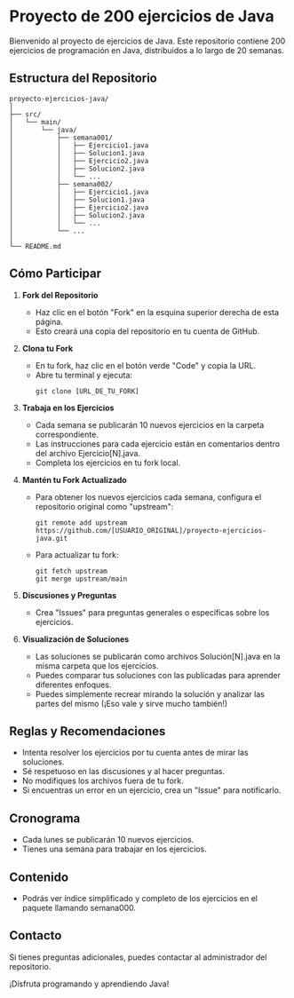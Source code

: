 # Proyecto de 200 ejercicios de Java 

Bienvenido al proyecto de ejercicios de Java. Este repositorio contiene 200 ejercicios de programación en Java, distribuidos a lo largo de 20 semanas.

## Estructura del Repositorio

```
proyecto-ejercicios-java/
│
├── src/
│   └── main/
│       └── java/
│           ├── semana001/
│           │   ├── Ejercicio1.java
│           │   ├── Solucion1.java
│           │   ├── Ejercicio2.java
│           │   ├── Solucion2.java
│           │   └── ...
│           ├── semana002/
│           │   ├── Ejercicio1.java
│           │   ├── Solucion1.java
│           │   ├── Ejercicio2.java
│           │   ├── Solucion2.java
│           │   └── ...
│           └── ...
│
└── README.md
```

## Cómo Participar

1. **Fork del Repositorio**
    - Haz clic en el botón "Fork" en la esquina superior derecha de esta página.
    - Esto creará una copia del repositorio en tu cuenta de GitHub.

2. **Clona tu Fork**
    - En tu fork, haz clic en el botón verde "Code" y copia la URL.
    - Abre tu terminal y ejecuta:
      ```
      git clone [URL_DE_TU_FORK]
      ```

3. **Trabaja en los Ejercicios**
    - Cada semana se publicarán 10 nuevos ejercicios en la carpeta correspondiente.
    - Las instrucciones para cada ejercicio están en comentarios dentro del archivo Ejercicio[N].java.
    - Completa los ejercicios en tu fork local.

4. **Mantén tu Fork Actualizado**
    - Para obtener los nuevos ejercicios cada semana, configura el repositorio original como "upstream":
      ```
      git remote add upstream https://github.com/[USUARIO_ORIGINAL]/proyecto-ejercicios-java.git
      ```
    - Para actualizar tu fork:
      ```
      git fetch upstream
      git merge upstream/main
      ```

5. **Discusiones y Preguntas**
    - Crea "Issues" para preguntas generales o específicas sobre los ejercicios.

6. **Visualización de Soluciones**
    - Las soluciones se publicarán como archivos Solución[N].java en la misma carpeta que los ejercicios.
    - Puedes comparar tus soluciones con las publicadas para aprender diferentes enfoques.
    - Puedes simplemente recrear mirando la solución y analizar las partes del mismo (¡Eso vale y sirve mucho también!)

## Reglas y Recomendaciones

- Intenta resolver los ejercicios por tu cuenta antes de mirar las soluciones.
- Sé respetuoso en las discusiones y al hacer preguntas.
- No modifiques los archivos fuera de tu fork.
- Si encuentras un error en un ejercicio, crea un "Issue" para notificarlo.

## Cronograma

- Cada lunes se publicarán 10 nuevos ejercicios.
- Tienes una semana para trabajar en los ejercicios.

## Contenido
- Podrás ver índice simplificado y completo de los ejercicios en el paquete llamando semana000. 

## Contacto

Si tienes preguntas adicionales, puedes contactar al administrador del repositorio.

¡Disfruta programando y aprendiendo Java!